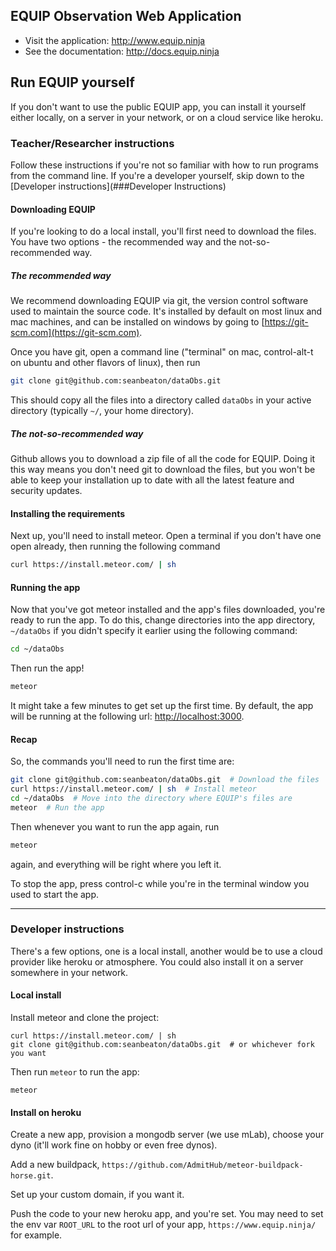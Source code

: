 ## EQUIP Observation Web Application

* Visit the application: http://www.equip.ninja
* See the documentation: http://docs.equip.ninja

## Run EQUIP yourself

If you don't want to use the public EQUIP app, you can install it yourself either locally, on a server in your network, or on a cloud service like heroku.

### Teacher/Researcher instructions

Follow these instructions if you're not so familiar with how to run programs from the command line. If you're a developer yourself, skip down to the [Developer instructions](###Developer Instructions)

#### Downloading EQUIP

If you're looking to do a local install, you'll first need to download the files. 
You have two options - the recommended way and the not-so-recommended way.

##### The recommended way

We recommend downloading EQUIP via git, the version control software used to maintain the source code. It's installed by default on most linux and mac machines, and can be installed on windows by going to [https://git-scm.com](https://git-scm.com).

Once you have git, open a command line ("terminal" on mac, control-alt-t on ubuntu and other flavors of linux), then run

```bash
git clone git@github.com:seanbeaton/dataObs.git
```

This should copy all the files into a directory called `dataObs` in your active directory (typically `~/`, your home directory).

##### The not-so-recommended way

Github allows you to download a zip file of all the code for EQUIP. Doing it this way means you don't need git to download the files, but you won't be able to keep your installation up to date with all the latest feature and security updates.

#### Installing the requirements

Next up, you'll need to install meteor. Open a terminal if you don't have one open already, then running the following command


```bash
curl https://install.meteor.com/ | sh
```

#### Running the app

Now that you've got meteor installed and the app's files downloaded, you're ready to run the app. To do this, change directories into the app directory, `~/dataObs` if you didn't specify it earlier using the following command:

```bash
cd ~/dataObs
```

Then run the app!

```bash
meteor
```

It might take a few minutes to get set up the first time. By default, the app will be running at the following url: [http://localhost:3000](http://localhost:3000).

#### Recap

So, the commands you'll need to run the first time are:

```bash
git clone git@github.com:seanbeaton/dataObs.git  # Download the files
curl https://install.meteor.com/ | sh  # Install meteor
cd ~/dataObs  # Move into the directory where EQUIP's files are
meteor  # Run the app
```

Then whenever you want to run the app again, run 

```bash
meteor
```

again, and everything will be right where you left it. 

To stop the app, press control-c while you're in the terminal window you used to start the app. 

---

### Developer instructions

There's a few options, one is a local install, another would be to use a cloud provider like heroku or atmosphere. You could also install it on a server somewhere in your network.
#### Local install
Install meteor and clone the project:
```
curl https://install.meteor.com/ | sh
git clone git@github.com:seanbeaton/dataObs.git  # or whichever fork you want
```
Then run `meteor` to run the app:
```
meteor
```

#### Install on heroku
Create a new app, provision a mongodb server (we use mLab), choose your dyno (it'll work fine on hobby or even free dynos). 

Add a new buildpack, `https://github.com/AdmitHub/meteor-buildpack-horse.git`.

Set up your custom domain, if you want it. 

Push the code to your new heroku app, and you're set. You may need to set the env var `ROOT_URL` to the root url of your app, `https://www.equip.ninja/` for example.


